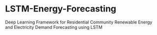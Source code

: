 # LSTM-Energy-Forecasting
Deep Learning Framework for Residential Community Renewable Energy and Electricity Demand Forecasting using LSTM
